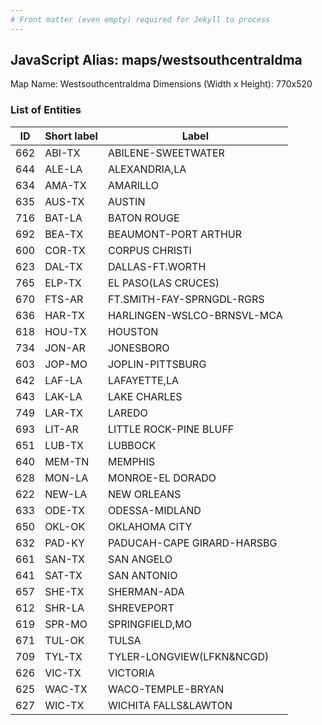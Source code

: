 ```yaml
---
# Front matter (even empty) required for Jekyll to process
---
```


## JavaScript Alias: maps/westsouthcentraldma

Map Name: Westsouthcentraldma
Dimensions (Width x Height): 770x520





### List of Entities

ID | Short label | Label
---|---|---|
662|ABI-TX|ABILENE-SWEETWATER
644|ALE-LA|ALEXANDRIA,LA
634|AMA-TX|AMARILLO
635|AUS-TX|AUSTIN
716|BAT-LA|BATON ROUGE
692|BEA-TX|BEAUMONT-PORT ARTHUR
600|COR-TX|CORPUS CHRISTI
623|DAL-TX|DALLAS-FT.WORTH
765|ELP-TX|EL PASO(LAS CRUCES)
670|FTS-AR|FT.SMITH-FAY-SPRNGDL-RGRS
636|HAR-TX|HARLINGEN-WSLCO-BRNSVL-MCA
618|HOU-TX|HOUSTON
734|JON-AR|JONESBORO
603|JOP-MO|JOPLIN-PITTSBURG
642|LAF-LA|LAFAYETTE,LA
643|LAK-LA|LAKE CHARLES
749|LAR-TX|LAREDO
693|LIT-AR|LITTLE ROCK-PINE BLUFF
651|LUB-TX|LUBBOCK
640|MEM-TN|MEMPHIS
628|MON-LA|MONROE-EL DORADO
622|NEW-LA|NEW ORLEANS
633|ODE-TX|ODESSA-MIDLAND
650|OKL-OK|OKLAHOMA CITY
632|PAD-KY|PADUCAH-CAPE GIRARD-HARSBG
661|SAN-TX|SAN ANGELO
641|SAT-TX|SAN ANTONIO
657|SHE-TX|SHERMAN-ADA
612|SHR-LA|SHREVEPORT
619|SPR-MO|SPRINGFIELD,MO
671|TUL-OK|TULSA
709|TYL-TX|TYLER-LONGVIEW(LFKN&NCGD)
626|VIC-TX|VICTORIA
625|WAC-TX|WACO-TEMPLE-BRYAN
627|WIC-TX|WICHITA FALLS&LAWTON

